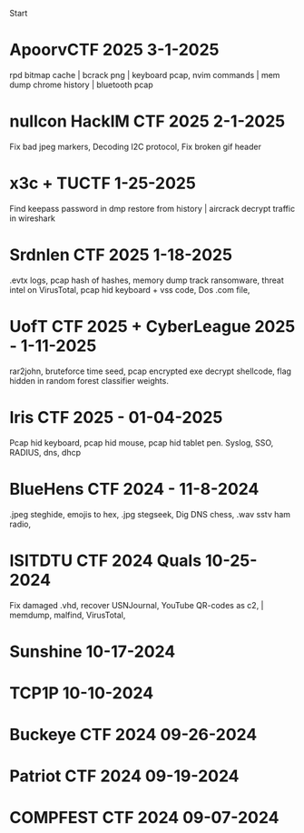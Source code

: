 Start

# ApoorvCTF 2025 3-1-2025

rpd bitmap cache | bcrack png | keyboard pcap, nvim commands | mem dump chrome history | bluetooth pcap

# nullcon HackIM CTF 2025 2-1-2025

Fix bad jpeg markers, Decoding I2C protocol, Fix broken gif header

# x3c + TUCTF 1-25-2025

Find keepass password in dmp restore from history | aircrack decrypt traffic in wireshark

# Srdnlen CTF 2025 1-18-2025

.evtx logs, pcap hash of hashes, memory dump track ransomware, threat intel on VirusTotal, pcap hid keyboard + vss code, Dos .com file,

# UofT CTF 2025 + CyberLeague 2025 - 1-11-2025

rar2john, bruteforce time seed, pcap encrypted exe decrypt shellcode, flag hidden in random forest classifier weights. 

# Iris CTF 2025 - 01-04-2025

Pcap hid keyboard, pcap hid mouse, pcap hid tablet pen. Syslog, SSO, RADIUS, dns, dhcp

# BlueHens CTF 2024 - 11-8-2024

.jpeg steghide, emojis to hex, .jpg stegseek, Dig DNS chess, .wav sstv ham radio, 

# ISITDTU CTF 2024 Quals 10-25-2024

Fix damaged .vhd, recover USNJournal, YouTube QR-codes as c2, | memdump, malfind, VirusTotal, 

# Sunshine 10-17-2024

# TCP1P 10-10-2024

# Buckeye CTF 2024 09-26-2024

# Patriot CTF 2024 09-19-2024

# COMPFEST CTF 2024 09-07-2024
